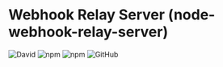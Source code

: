 # Webhook Relay Server (node-webhook-relay-server)

![David](https://img.shields.io/david/bmdevx/node-webhook-relay-server?style=flat-square)  ![npm](https://img.shields.io/npm/dt/node-webhook-relay-server?style=flat-square) ![npm](https://img.shields.io/npm/v/node-webhook-relay-server?style=flat-square) ![GitHub](https://img.shields.io/github/license/bmdevx/node-webhook-relay-server?style=flat-square)
